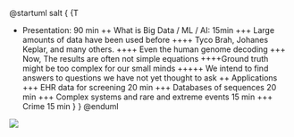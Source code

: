 @startuml
salt
{
{T
 + Presentation: 90 min
 ++ What is Big Data / ML / AI: 15min
 +++ Large amounts of data have been used before
 ++++ Tyco Brah, Johanes Keplar, and many others.
 ++++ Even the human genome decoding
 +++ Now, The results are often not simple equations
 ++++Ground truth might be too complex for our small minds
 +++++ We intend to find answers to questions we have not yet thought to ask
 ++ Applications
 +++ EHR data for screening 20 min
 +++ Databases of sequences 20 min
 +++ Complex systems and rare and extreme events 15 min
 +++ Crime  15 min
 }
}
@enduml


![](https://cdn.britannica.com/77/83677-050-D0958F1A/Tycho-Brahe.jpg)



